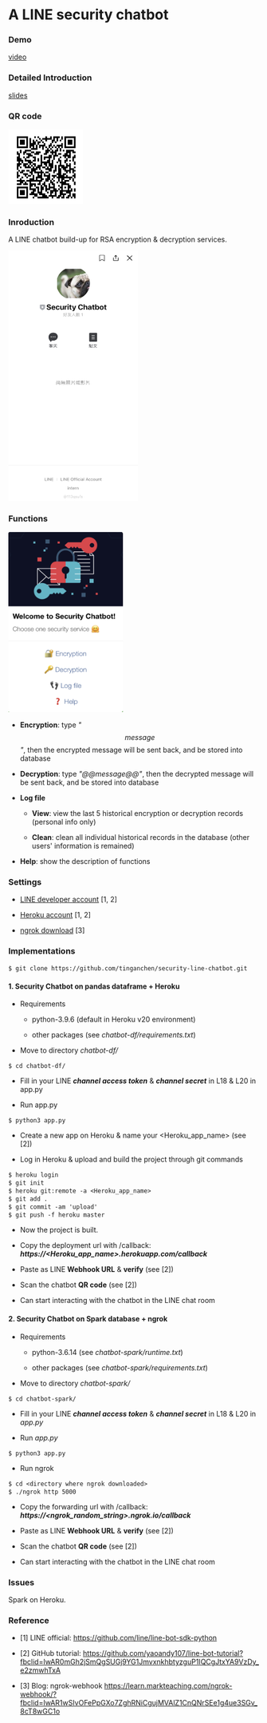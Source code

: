 # A LINE security chatbot

### Demo

[video](https://www.youtube.com/embed/YFZUAvOvXSo)

### Detailed Introduction

[slides](https://drive.google.com/file/d/15sn7H7yz3tOkQtyd9VRcueIfKJu6rWB8/view?usp=sharing)

### QR code

<img src="fig/QR_code.png" width="150" height="150">

### Inroduction

A LINE chatbot build-up for RSA encryption & decryption services.

<img src="fig/line_page.jpg" width="260" height="500">

### Functions

<img src="fig/menu.jpg" width="230" height="360">

- **Encryption**: type _"$$message$$"_, then the encrypted message will be sent back, and be stored into database

- **Decryption**: type _"@@message@@"_, then the decrypted message will be sent back, and be stored into database

- **Log file**

  * **View**: view the last 5 historical encryption or decryption records (personal info only)
  
  * **Clean**: clean all individual historical records in the database (other users' information is remained)
  
- **Help**: show the description of functions



### Settings

- [LINE developer account](https://developers.line.biz/console/) [1, 2]

- [Heroku account](https://dashboard.heroku.com/apps) [1, 2]

- [ngrok download](https://ngrok.com/) [3]

### Implementations

```shell
$ git clone https://github.com/tinganchen/security-line-chatbot.git
```

#### 1. Security Chatbot on pandas dataframe + Heroku

- Requirements

  * python-3.9.6 (default in Heroku v20 environment)
 
  * other packages (see _chatbot-df/requirements.txt_)


- Move to directory _chatbot-df/_

```shell
$ cd chatbot-df/
```

- Fill in your LINE **_channel access token_** & **_channel secret_** in L18 & L20 in app.py

- Run app.py

```shell
$ python3 app.py
```
- Create a new app on Heroku & name your <Heroku_app_name> (see [2])

- Log in Heroku & upload and build the project through git commands
  
```shell
$ heroku login
$ git init
$ heroku git:remote -a <Heroku_app_name>
$ git add .
$ git commit -am 'upload'
$ git push -f heroku master
```
- Now the project is built. 
  
- Copy the deployment url with /callback: **_https://<Heroku_app_name>.herokuapp.com/callback_** 

- Paste as LINE **Webhook URL** & **verify** (see [2]) 
  
- Scan the chatbot **QR code** (see [2]) 

- Can start interacting with the chatbot in the LINE chat room

  
#### 2. Security Chatbot on Spark database + ngrok

- Requirements

  * python-3.6.14 (see _chatbot-spark/runtime.txt_)
 
  * other packages (see _chatbot-spark/requirements.txt_)


- Move to directory _chatbot-spark/_

```shell
$ cd chatbot-spark/
```
- Fill in your LINE **_channel access token_** & **_channel secret_** in L18 & L20 in _app.py_

- Run _app.py_

```shell
$ python3 app.py
```
- Run ngrok

```shell
$ cd <directory where ngrok downloaded>
$ ./ngrok http 5000
```

- Copy the forwarding url with /callback: **_https://<ngrok_random_string>.ngrok.io/callback_**

- Paste as LINE **Webhook URL** & **verify** (see [2]) 

- Scan the chatbot **QR code** (see [2]) 

- Can start interacting with the chatbot in the LINE chat room


### Issues
  
Spark on Heroku.

  
### Reference

- [1] LINE official: https://github.com/line/line-bot-sdk-python

- [2] GitHub tutorial: https://github.com/yaoandy107/line-bot-tutorial?fbclid=IwAR0mGh2jSmQgSUGj9YG1JmvxnkhbtyzguP1IQCgJtxYA9VzDy_e2zmwhTxA

- [3] Blog: ngrok-webhook https://learn.markteaching.com/ngrok-webhook/?fbclid=IwAR1wSIvOFePpGXo7ZghRNiCgujMVAlZ1CnQNrSEe1g4ue3SGv_8cT8wGC1o
